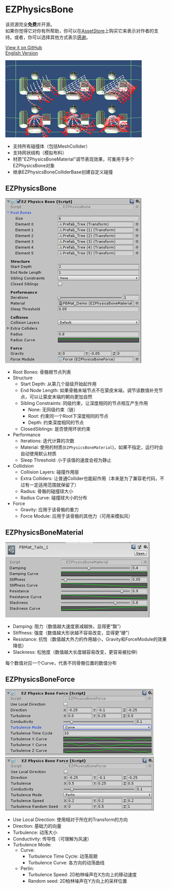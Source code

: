# EZPhysicsBone

该资源完全**免费**并开源。  
如果你觉得它对你有所帮助，你可以在[AssetStore](https://assetstore.unity.com/packages/slug/148136)上购买它来表示对作者的支持。或者，你可以选择其他方式表示[感谢](https://github.com/EZhex1991/Receipts)。

[View it on GitHub](https://github.com/EZhex1991/EZPhysicsBone)  
[English Version](README.md)  

![EZPhysicsBone](.SamplePicture/EZPhysicsBone.gif)

- 支持所有碰撞体（包括MeshCollider）
- 支持网状结构（模拟布料）
- 材质"EZPhysicsBoneMaterial"调节表现效果，可重用于多个EZPhysicsBone对象
- 继承EZPhysicsBoneColliderBase创建自定义碰撞

## EZPhysicsBone

![EZPhysicsBone](.SamplePicture/EZPhysicsBone.png)

- Root Bones: 骨骼根节点列表
- Structure
  - Start Depth: 从第几个层级开始起作用
  - End Node Length: 如果骨骼末端节点不在蒙皮末端，调节该数值补充节点，可以让蒙皮末端的朝向更加自然
  - Sibling Constraints: 同级约束，让深度相同的节点相互产生作用
    - None: 无同级约束（链）
    - Root: 约束同一个Root下深度相同的节点
    - Depth: 约束深度相同的节点
  - ClosedSiblings: 是否使用环状约束
- Performance
  - Iterations: 迭代计算的次数
  - Material: 使用的材质(`EZPhysicsBoneMaterial`)，如果不指定，运行时会自动使用默认材质
  - Sleep Threshold: 小于该值的速度会视为静止
- Collidsion
  - Collision Layers: 碰撞作用层
  - Extra Colliders: 让普通Collider也能起作用（本来是为了兼容老代码，不过有一定适用范围就保留了）
  - Radius: 骨骼的碰撞球大小
  - Radius Curve: 碰撞球大小的分布
- Force
  - Gravity: 应用于该骨骼的重力
  - Force Module: 应用于该骨骼的其他力（可用来模拟风）

## EZPhysicsBoneMaterial

![EZPhysicsBoneMaterial](.SamplePicture/EZPhysicsBoneMaterial.png)

- Damping: 阻力（数值越大速度衰减越快，显得更“飘”）
- Stiffness: 强度（数值越大形状越不容易改变，显得更“硬”）
- Resistance: 抗性（数值越大外力的作用越小，Gravity和ForceModule的效果降低）
- Slackness: 松弛度（数值越大长度越容易改变，更容易被拉伸）

每个数值对应一个Curve，代表不同骨骼位置的数值分布

## EZPhysicsBoneForce

![EZPhysicsBoneForce_Curve](.SamplePicture/EZPhysicsBoneForce_Curve.png)
![EZPhysicsBoneForce_Perlin](.SamplePicture/EZPhysicsBoneForce_Perlin.png)

- Use Local Direction: 使用相对于所在的Transform的方向
- Direction: 基础力的向量
- Turbulence: 动荡大小
- Conductivity: 传导性（可理解为风速）
- Turbulence Mode:
  - Curve:
    - Turbulence Time Cycle: 动荡周期
    - Turbulence Curve: 各方向的动荡曲线
  - Perlin:
    - Turbulence Speed: 2D柏林噪声在X方向上的移动速度
    - Random seed: 2D柏林噪声在Y方向上的采样位置
